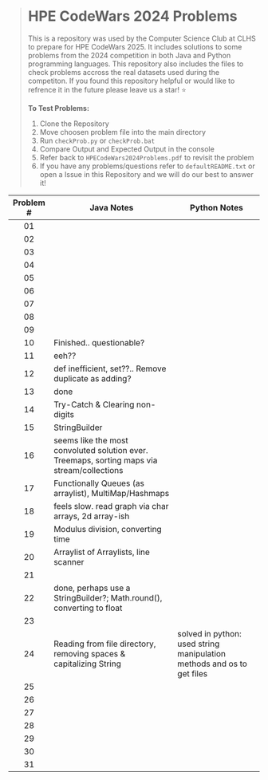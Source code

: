 
> # HPE CodeWars 2024 Problems
> This is a repository was used by the Computer Science Club at CLHS to prepare for HPE CodeWars 2025. It includes solutions to some problems from the 2024 competition in both Java and Python programming languages. This repository also includes the files to check problems accross the real datasets used during the competiton. If you found this repository helpful or would like to refrence it in the future please leave us a star! :star:
> 
> __To Test Problems:__
> 1. Clone the Repository
> 2. Move choosen problem file into the main directory
> 3. Run ```checkProb.py``` or ```checkProb.bat```
> 4. Compare Output and Expected Output in the console
> 5. Refer back to `HPECodeWars2024Problems.pdf` to revisit the problem   
> 6. If you have any problems/questions refer to `defaultREADME.txt` or open a Issue in this Repository and we will do our best to answer it!


|Problem #|Java Notes|Python Notes|
|:---:|-----------|-----------|
|01|||
|02|||
|03|||
|04|||
|05|||
|06|||
|07|||
|08|||
|09|||
|10|Finished.. questionable?||
|11|eeh??||
|12|def inefficient, set??.. Remove duplicate as adding?||
|13|done||
|14|Try-Catch & Clearing non-digits||
|15|StringBuilder||
|16|seems like the most convoluted solution ever. Treemaps, sorting maps via stream/collections||
|17|Functionally Queues (as arraylist), MultiMap/Hashmaps||
|18|feels slow. read graph via char arrays, 2d array-ish||
|19|Modulus division, converting time||
|20|Arraylist of Arraylists, line scanner||
|21|||
|22| done, perhaps use a StringBuilder?; Math.round(), converting to float||
|23|||
|24|Reading from file directory, removing spaces & capitalizing String|solved in python: used string manipulation methods and os to get files|
|25|||
|26|||
|27|||
|28|||
|29|||
|30|||
|31|||
